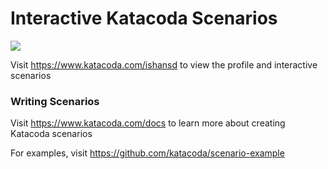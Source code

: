 # Interactive Katacoda Scenarios

[![](http://shields.katacoda.com/katacoda/ishansd/count.svg)](https://www.katacoda.com/ishansd "Get your profile on Katacoda.com")

Visit https://www.katacoda.com/ishansd to view the profile and interactive scenarios

### Writing Scenarios
Visit https://www.katacoda.com/docs to learn more about creating Katacoda scenarios

For examples, visit https://github.com/katacoda/scenario-example
